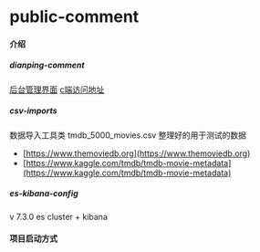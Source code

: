 # public-comment

#### 介绍

##### dianping-comment

[后台管理界面](http://localhost:8010/admin/seller/index)
[c端访问地址](http://localhost:8010/static/index.html)

##### csv-imports

数据导入工具类
tmdb_5000_movies.csv 整理好的用于测试的数据

- [https://www.themoviedb.org](https://www.themoviedb.org)
- [https://www.kaggle.com/tmdb/tmdb-movie-metadata](https://www.kaggle.com/tmdb/tmdb-movie-metadata)

##### es-kibana-config
v 7.3.0
es cluster + kibana

#### 项目启动方式

